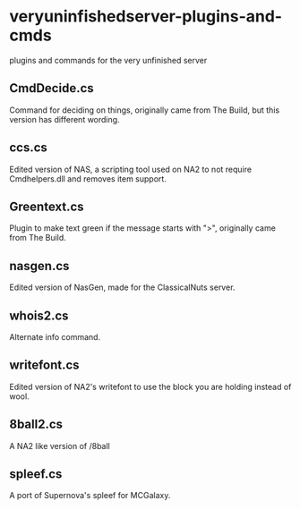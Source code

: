 # veryuninfishedserver-plugins-and-cmds
plugins and commands for the very unfinished server

## CmdDecide.cs
Command for deciding on things, originally came from The Build, but this version has different wording.
## ccs.cs
Edited version of NAS, a scripting tool used on NA2 to not require Cmdhelpers.dll and removes item support.
## Greentext.cs
Plugin to make text green if the message starts with ">", originally came from The Build.
## nasgen.cs
Edited version of NasGen, made for the ClassicalNuts server.
## whois2.cs
Alternate info command.
## writefont.cs
Edited version of NA2's writefont to use the block you are holding instead of wool.
## 8ball2.cs
A NA2 like version of /8ball
## spleef.cs
A port of Supernova's spleef for MCGalaxy.
